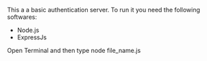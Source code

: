 This a a basic authentication server. To run it you need the following softwares:
<ul>
  <li>Node.js</li>
  <li>ExpressJs</li>
</ul>
Open Terminal and then type node file_name.js
